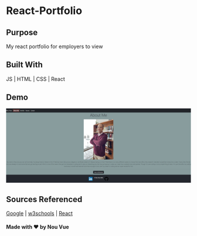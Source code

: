 # React-Portfolio
## Purpose
My react portfolio for employers to view

## Built With
JS | HTML | CSS | React

## Demo
![](https://github.com/AndyBoyee604/React-Portfolio/blob/main/src/images/port-ss.jpg)

## Sources Referenced
[Google](https://www.google.com) |
[w3schools](https://www.w3schools.com/) |
[React](https://reactjs.org/)

#### Made with ❤️ by Nou Vue
